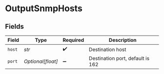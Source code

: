 # OutputSnmpHosts


## Fields

| Field                            | Type                             | Required                         | Description                      |
| -------------------------------- | -------------------------------- | -------------------------------- | -------------------------------- |
| `host`                           | *str*                            | :heavy_check_mark:               | Destination host                 |
| `port`                           | *Optional[float]*                | :heavy_minus_sign:               | Destination port, default is 162 |